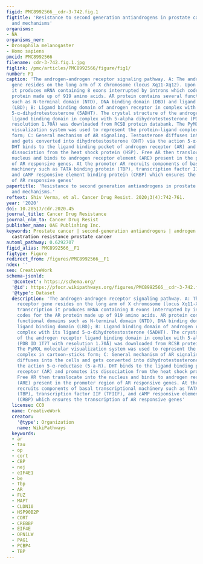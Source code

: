 ```yaml
---
figid: PMC8992566__cdr-3-742.fig.1
figtitle: 'Resistance to second generation antiandrogens in prostate cancer: pathways
  and mechanisms'
organisms:
- NA
organisms_ner:
- Drosophila melanogaster
- Homo sapiens
pmcid: PMC8992566
filename: cdr-3-742.fig.1.jpg
figlink: /pmc/articles/PMC8992566/figure/fig1/
number: F1
caption: 'The androgen-androgen receptor signaling pathway. A: The androgen receptor
  gene resides on the long arm of X chromosome (locus Xq11-Xq12). Upon transcription
  it produces mRNA containing 8 exons interrupted by introns which codes for the AR
  protein made up of 919 amino acids. AR protein contains several functional domains
  such as N-terminal domain (NTD), DNA binding domain (DBD) and ligand binding domain
  (LBD); B: Ligand binding domain of androgen receptor in complex with its ligand
  5-α-dihydrotestosterone (5ADHT). The crystal structure of the androgen receptor
  ligand binding domain in complex with 5-alpha dihydrotestosterone (PDB ID 1T7T with
  resolution 1.70Å) was downloaded from RCSB protein databank. The PyMOL molecular
  visualization system was used to represent the protein-ligand complex in cartoon-sticks
  form; C: General mechanism of AR signaling. Testosterone diffuses into the cells
  and gets converted into dihydrotestosterone (DHT) via the action 5-α-reductase (5-a-R).
  DHT binds to the ligand binding pocket of androgen receptor (AR) and promotes its
  dissociation from the heat shock protein (HSP). Free AR then translocate into the
  nucleus and binds to androgen receptor element (ARE) present in the promoter region
  of AR responsive genes. At the promoter AR recruits components of basal transcriptional
  machinery such as TATA binding protein (TBP), transcription factor IIF (TFIIF),
  and cAMP responsive element binding protein (CRBP) which ensures the transcription
  of AR responsive genes'
papertitle: 'Resistance to second generation antiandrogens in prostate cancer: pathways
  and mechanisms.'
reftext: Shiv Verma, et al. Cancer Drug Resist. 2020;3(4):742-761.
year: '2020'
doi: 10.20517/cdr.2020.45
journal_title: Cancer Drug Resistance
journal_nlm_ta: Cancer Drug Resist
publisher_name: OAE Publishing Inc.
keywords: Prostate cancer | second-generation antiandrogens | androgen receptor |
  castration resistance prostate cancer
automl_pathway: 0.6292707
figid_alias: PMC8992566__F1
figtype: Figure
redirect_from: /figures/PMC8992566__F1
ndex: ''
seo: CreativeWork
schema-jsonld:
  '@context': https://schema.org/
  '@id': https://pfocr.wikipathways.org/figures/PMC8992566__cdr-3-742.fig.1.html
  '@type': Dataset
  description: 'The androgen-androgen receptor signaling pathway. A: The androgen
    receptor gene resides on the long arm of X chromosome (locus Xq11-Xq12). Upon
    transcription it produces mRNA containing 8 exons interrupted by introns which
    codes for the AR protein made up of 919 amino acids. AR protein contains several
    functional domains such as N-terminal domain (NTD), DNA binding domain (DBD) and
    ligand binding domain (LBD); B: Ligand binding domain of androgen receptor in
    complex with its ligand 5-α-dihydrotestosterone (5ADHT). The crystal structure
    of the androgen receptor ligand binding domain in complex with 5-alpha dihydrotestosterone
    (PDB ID 1T7T with resolution 1.70Å) was downloaded from RCSB protein databank.
    The PyMOL molecular visualization system was used to represent the protein-ligand
    complex in cartoon-sticks form; C: General mechanism of AR signaling. Testosterone
    diffuses into the cells and gets converted into dihydrotestosterone (DHT) via
    the action 5-α-reductase (5-a-R). DHT binds to the ligand binding pocket of androgen
    receptor (AR) and promotes its dissociation from the heat shock protein (HSP).
    Free AR then translocate into the nucleus and binds to androgen receptor element
    (ARE) present in the promoter region of AR responsive genes. At the promoter AR
    recruits components of basal transcriptional machinery such as TATA binding protein
    (TBP), transcription factor IIF (TFIIF), and cAMP responsive element binding protein
    (CRBP) which ensures the transcription of AR responsive genes'
  license: CC0
  name: CreativeWork
  creator:
    '@type': Organization
    name: WikiPathways
  keywords:
  - ar
  - tau
  - op
  - cort
  - CBP
  - nej
  - eIF4E1
  - be
  - Tbp
  - AR
  - FUZ
  - MAPT
  - CLDN10
  - HSP90B2P
  - CORT
  - CREBBP
  - EIF4E
  - OPN1LW
  - PAG1
  - PCBP4
  - TBP
---
```


